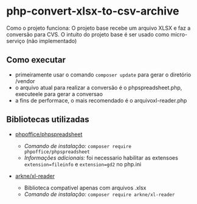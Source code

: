 # php-convert-xlsx-to-csv-archive
Como o projeto funciona: O projeto base recebe um arquivo XLSX e faz a conversão para CVS. O intuito do projeto base é ser usado como micro-serviço (não implementado)

## Como executar
- primeiramente usar o comando ```composer update``` para gerar o diretório /vendor
- o arquivo atual para realizar a conversão é o phpspreadsheet.php, executeele para gerar a conversao
- a fins de performace, o mais recomendado é o arquivoxl-reader.php

## Bibliotecas utilizadas
- [phpoffice/phpspreadsheet](https://github.com/phpoffice/phpspreadsheet)
  - *Comando de instalação:* ```composer require phpoffice/phpspreadsheet```
  - *Informações adicionais:* foi necessario habilitar as extensoes ```extension=fileinfo``` e ```extension=gd2``` no php.ini

- [arkne/xl-reader](https://github.com/Ark4ne/xl-reader)
  - Biblioteca compativel apenas com arquivos .xlsx
  - *Comando de instalação:* ```composer require arkne/xl-reader```
